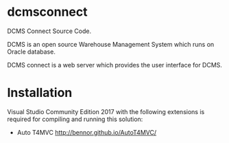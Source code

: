 dcmsconnect
===========

DCMS Connect Source Code.

DCMS is an open source Warehouse Management System which runs on Oracle database.

DCMS connect is a web server which provides
the user interface for DCMS.

Installation
=============
Visual Studio Community Edition 2017 with the following extensions is required for compiling and running this solution:

* Auto T4MVC http://bennor.github.io/AutoT4MVC/

